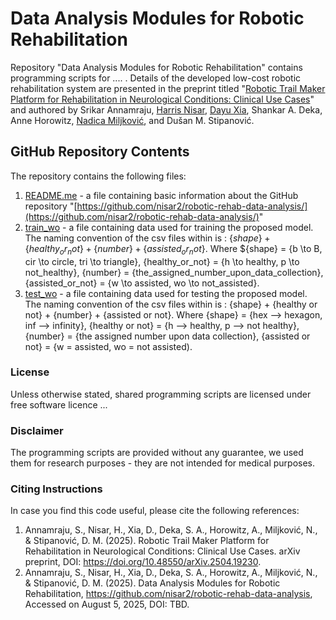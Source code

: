 # Data Analysis Modules for Robotic Rehabilitation
Repository "Data Analysis Modules for Robotic Rehabilitation" contains programming scripts for .... . Details of the developed low-cost robotic rehabilitation system are presented in the preprint titled "[Robotic Trail Maker Platform for Rehabilitation in Neurological Conditions: Clinical Use Cases](https://arxiv.org/pdf/2504.19230)" and authored by Srikar Annamraju, [Harris Nisar](https://github.com/nisar2), [Dayu Xia](https://github.com/dyxia1241), Shankar A. Deka, Anne Horowitz, [Nadica Miljković](https://github.com/NadicaSm/), and Dušan M. Stipanović.

## GitHub Repository Contents
The repository contains the following files:

1) [README.me](https://github.com/nisar2/robotic-rehab-data-analysis/blob/main/README.md) - a file containing basic information about the GitHub repository "[https://github.com/nisar2/robotic-rehab-data-analysis/](https://github.com/nisar2/robotic-rehab-data-analysis/)"
2) [train_wo](https://github.com/nisar2/robotic-rehab-data-analysis/tree/main/train_wo) - a file containing data used for training the proposed model. The naming convention of the csv files within is : $\{shape\} + \{healthy_or_not\} + \{number\} + \{assisted_or_not\}.$ Where $\{shape\} = \{b \to B, cir \to circle, tri \to triangle\}, \{healthy_or_not\} = \{h \to healthy, p \to not_healthy\}, \{number\} = \{the_assigned_number_upon_data_collection\}, \{assisted_or_not\} = \{w \to assisted, wo \to not_assisted\}.
3) [test_wo](https://github.com/nisar2/robotic-rehab-data-analysis/tree/main/test_wo) - a file containing data used for testing the proposed model. The naming convention of the csv files within is : {shape} + {healthy or not} + {number} + {assisted or not}. Where {shape} = {hex --> hexagon, inf --> infinity}, {healthy or not} = {h --> healthy, p --> not healthy}, {number} = {the assigned number upon data collection}, {assisted or not} = {w = assisted, wo = not assisted).

### License
Unless otherwise stated, shared programming scripts are licensed under free software licence ...

### Disclaimer
The programming scripts are provided without any guarantee, we used them for research purposes - they are not intended for medical purposes.

### Citing Instructions
In case you find this code useful, please cite the following references:
1) Annamraju, S., Nisar, H., Xia, D., Deka, S. A., Horowitz, A., Miljković, N., & Stipanović, D. M. (2025). Robotic Trail Maker Platform for Rehabilitation in Neurological Conditions: Clinical Use Cases. arXiv preprint, DOI: https://doi.org/10.48550/arXiv.2504.19230.
2) Annamraju, S., Nisar, H., Xia, D., Deka, S. A., Horowitz, A., Miljković, N., & Stipanović, D. M. (2025). Data Analysis Modules for Robotic Rehabilitation, https://github.com/nisar2/robotic-rehab-data-analysis, Accessed on August 5, 2025, DOI: TBD.
